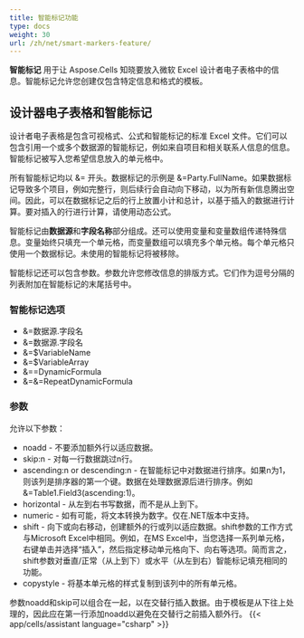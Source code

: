```yaml
---
title: 智能标记功能
type: docs
weight: 30
url: /zh/net/smart-markers-feature/
---
```


**智能标记** 用于让 Aspose.Cells 知晓要放入微软 Excel 设计者电子表格中的信息。智能标记允许您创建仅包含特定信息和格式的模板。
## **设计器电子表格和智能标记**
设计者电子表格是包含可视格式、公式和智能标记的标准 Excel 文件。它们可以包含引用一个或多个数据源的智能标记，例如来自项目和相关联系人信息的信息。智能标记被写入您希望信息放入的单元格中。

所有智能标记均以 &= 开头。数据标记的示例是 &=Party.FullName。如果数据标记导致多个项目，例如完整行，则后续行会自动向下移动，以为所有新信息腾出空间。因此，可以在数据标记之后的行上放置小计和总计，以基于插入的数据进行计算。要对插入的行进行计算，请使用动态公式。

智能标记由**数据源**和**字段名称**部分组成。还可以使用变量和变量数组传递特殊信息。变量始终只填充一个单元格，而变量数组可以填充多个单元格。每个单元格只使用一个数据标记。未使用的智能标记将被移除。

智能标记还可以包含参数。参数允许您修改信息的排版方式。它们作为逗号分隔的列表附加在智能标记的末尾括号中。
### **智能标记选项**
- &=数据源.字段名
- &=数据源.字段名
- &=$VariableName
- &=$VariableArray
- &==DynamicFormula
- &=&=RepeatDynamicFormula
### **参数**
允许以下参数：

- noadd - 不要添加额外行以适应数据。
- skip:n - 对每一行数据跳过n行。
- ascending:n or descending:n - 在智能标记中对数据进行排序。如果n为1，则该列是排序器的第一个键。数据在处理数据源后进行排序。例如 &=Table1.Field3(ascending:1)。
- horizontal - 从左到右书写数据，而不是从上到下。
- numeric - 如有可能，将文本转换为数字。仅在.NET版本中支持。
- shift - 向下或向右移动，创建额外的行或列以适应数据。shift参数的工作方式与Microsoft Excel中相同。例如，在MS Excel中，当您选择一系列单元格，右键单击并选择“插入”，然后指定移动单元格向下、向右等选项。简而言之，shift参数对垂直/正常（从上到下）或水平（从左到右）智能标记填充相同的功能。
- copystyle - 将基本单元格的样式复制到该列中的所有单元格。

参数noadd和skip可以组合在一起，以在交替行插入数据。由于模板是从下往上处理的，因此应在第一行添加noadd以避免在交替行之前插入额外行。
{{< app/cells/assistant language="csharp" >}}

